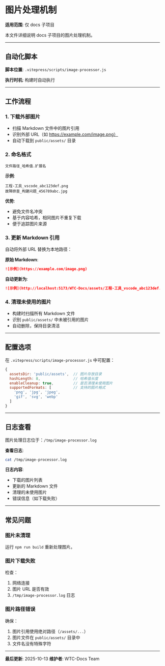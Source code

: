 # 图片处理机制

**适用范围**: 仅 docs 子项目

本文件详细说明 docs 子项目的图片处理机制。

---

## 自动化脚本

**脚本位置**: `.vitepress/scripts/image-processor.js`

**执行时机**: 构建时自动执行

---

## 工作流程

### 1. 下载外部图片

- 扫描 Markdown 文件中的图片引用
- 识别外部 URL（如 https://example.com/image.png）
- 自动下载到 `public/assets/` 目录

### 2. 命名格式

```
文件路径_哈希值.扩展名
```

**示例**:
```
工程-工具_vscode_abc123def.png
故障排查_构建问题_456789abc.jpg
```

**优势**:
- 避免文件名冲突
- 基于内容哈希，相同图片不重复下载
- 便于追踪图片来源

### 3. 更新 Markdown 引用

自动将外部 URL 替换为本地路径：

**原始 Markdown**:
```markdown
![示例](https://example.com/image.png)
```

**自动更新为**:
```markdown
![示例](http://localhost:5173/WTC-Docs/assets/工程-工具_vscode_abc123def.png)
```

### 4. 清理未使用的图片

- 构建时扫描所有 Markdown 文件
- 识别 `public/assets/` 中未被引用的图片
- 自动删除，保持目录清洁

---

## 配置选项

在 `.vitepress/scripts/image-processor.js` 中可配置：

```javascript
{
  assetsDir: 'public/assets',  // 图片存放目录
  hashLength: 8,               // 哈希值长度
  enableCleanup: true,         // 是否清理未使用图片
  supportedFormats: [          // 支持的图片格式
    'png', 'jpg', 'jpeg',
    'gif', 'svg', 'webp'
  ]
}
```

---

## 日志查看

图片处理日志位于：`/tmp/image-processor.log`

**查看日志**:
```bash
cat /tmp/image-processor.log
```

**日志内容**:
- 下载的图片列表
- 更新的 Markdown 文件
- 清理的未使用图片
- 错误信息（如下载失败）

---

## 常见问题

### 图片未清理

运行 `npm run build` 重新处理图片。

### 图片下载失败

检查：
1. 网络连接
2. 图片 URL 是否有效
3. `/tmp/image-processor.log` 日志

### 图片路径错误

确保：
1. 图片引用使用绝对路径（`/assets/...`）
2. 图片文件在 `public/assets/` 目录中
3. 文件名没有特殊字符

---

**最后更新**: 2025-10-13
**维护者**: WTC-Docs Team
